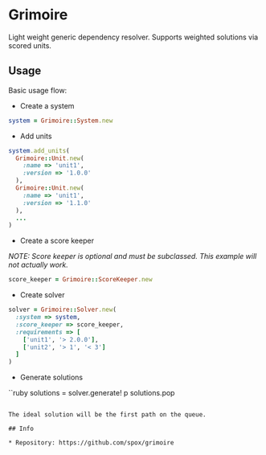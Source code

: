 # Grimoire

Light weight generic dependency resolver. Supports weighted
solutions via scored units.

## Usage

Basic usage flow:

* Create a system

```ruby
system = Grimoire::System.new
```

* Add units

```ruby
system.add_units(
  Grimoire::Unit.new(
    :name => 'unit1',
    :version => '1.0.0'
  ),
  Grimoire::Unit.new(
    :name => 'unit1',
    :version => '1.1.0'
  ),
  ...
)
```

* Create a score keeper

_NOTE: Score keeper is optional and *must* be subclassed. This example will not actually work._

```ruby
score_keeper = Grimoire::ScoreKeeper.new
```

* Create solver

```ruby
solver = Grimoire::Solver.new(
  :system => system,
  :score_keeper => score_keeper,
  :requirements => [
    ['unit1', '> 2.0.0'],
    ['unit2', '> 1', '< 3']
  ]
)
```

* Generate solutions

``ruby
solutions = solver.generate!
p solutions.pop
```

The ideal solution will be the first path on the queue.

## Info

* Repository: https://github.com/spox/grimoire
